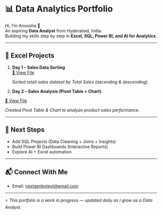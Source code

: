 # 📊 Data Analytics Portfolio  

Hi, I’m Anoosha 👋  
An aspiring **Data Analyst** from Hyderabad, India.  
Building my skills step by step in **Excel, SQL, Power BI, and AI for Analytics**.  

---

## 🚀 Excel Projects
1. **Day 1 – Sales Data Sorting**  
    [📂 View File](DAY1-SALES%20DATA-XLSX.xlsx)

   *Sorted retail sales dataset by Total Sales (ascending & descending).*  

2. **Day 2 – Sales Analysis (Pivot Table + Chart)**  
 
  [📂 View File](DAY2-SALES%20DATA-XLSX(pivot%2Bchart).xlsx)
  
   *Created Pivot Table & Chart to analyze product sales performance.*  

---

## 🎯 Next Steps
- Add SQL Projects (Data Cleaning + Joins + Insights)  
- Build Power BI Dashboards (Interactive Reports)  
- Explore AI + Excel automation  

---

## 📬 Connect With Me

- Email: nextgenbyteyt@email.com  

---
⭐ *This portfolio is a work in progress — updated daily as I grow as a Data Analyst.*
